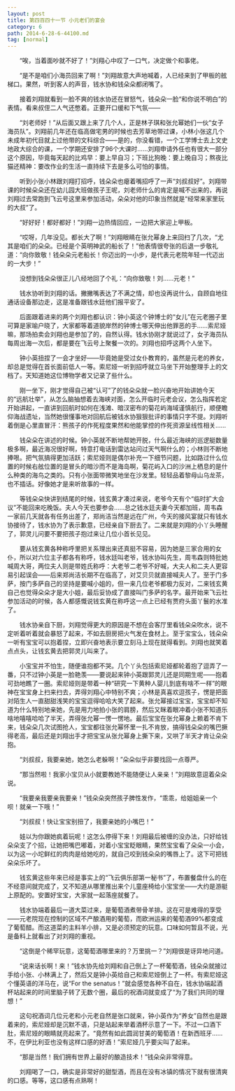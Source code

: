 ```yaml
---
layout: post
title: 第四百四十一节 小元老们的宴会
category: 6
path: 2014-6-28-6-44100.md
tag: [normal]
---
```


　　“唉，当着面吵就不好了！”刘翔心中叹了一口气，决定做个和事佬。

　　“是不是咱们小海员回来了啊！”刘翔故意大声地喊着，人已经来到了甲板的舷梯口。果然，听到客人的声音，钱水协和钱朵朵都闭嘴了。

　　接着刘翔就看到一脸不爽的钱水协还在冒怒气，钱朵朵一脸“和你说不明白”的表情。看来叔侄二人气还憋着。正要开口缓和下气氛――

　　“刘老师好！”从后面又跟上来了几个人，正是林子琪和张允幂她们一伙“女子海员队”。刘翔前几年还在临高做宅男的时候也去芳草地带过课，小林小张这几个未成年初代目就上过他带的文科综合――是的，你没看错，一个工学博士去上文史地政大综合的课，一个学期还安排了96个大课时……刘翔申请外任也有很大一部分这个原因，毕竟每天起的比鸡早：要上早自习；下班比狗晚：要上晚自习；熬夜比猫还精神：要改作业的生活一直持续下去是多么可怕的事情。

　　听到小张小林跟刘翔打招呼，钱朵朵也瘪着嘴招呼了一声“刘叔叔好”。刘翔带课的时候朵朵还在幼儿园大班做孩子王呢，刘老师什么的肯定是喊不出来的，再说刘翔过去常跑到飞云号这里来参加活动，朵朵对他的印象当然就是“经常来家里玩的大叔”了。

　　“好好好！都好都好！”刘翔一边热情回应，一边把大家迎上甲板。

　　“哎呀，几年没见。都长大了啊！”刘翔眼睛在张允幂身上来回扫了几次，“尤其是咱们的朵朵。已经是个英明神武的船长了！”他表情很夸张的后退一步敬礼道：“向你致敬！钱朵朵元老船长！你迈出的一小步，是代表元老院年轻一代迈出的一大步！”

　　没想到钱朵朵很正儿八经地回了个礼：“向你致敬！刘……元老！”

　　钱水协听到刘翔的话。撇撇嘴表达了不满之情，却也没再说什么，自顾自地往通话设备那边走，这是准备跟钱水廷他们报平安了。

　　后面跟着进来的两个刘翔也都认识：钟小英这个钟博士的“女儿”在元老圈子里可算是家喻户晓了，大家都等着道貌岸然的钟博士哪天伸出他罪恶的手……索尼娅嘛，那场拍卖会刘翔也是参加了的，自然认得。钱水协刚才就说过了，女子海员队每周出海一次后，都是要在飞云号上聚餐一次的。刘翔也招呼这两个人坐下。

　　钟小英扭捏了一会才坐好――毕竟她是受过女仆教育的，虽然是元老的养女，却总是觉得在首长面前低人一等。索尼娅一听到招呼就立马坐下开始整理手上的文档了。天知道她这位博物学者又记录了些什么。

　　刚一坐下，刚才觉得自己被“认可”了的钱朵朵就一脸兴奋地开始讲她今天的“远航壮举”，从怎么脑抽想着去海峡对面，怎么开临时元老会议，怎么指挥若定开始讲起，一直讲到回航时如何在浅滩、暗汊密布的菊花屿海域谨慎航行，顺便瞻仰海战遗址，当然她很懂事地对回航后被钱水协狠狠批评的事情只字不提。刘翔听着倒是心里直冒汗：熊孩子的作死程度果然和他能掌控的作死资源呈线性相关……

　　钱朵朵在讲述的时候。钟小英就不断地帮她开脱，什么最近海峡的巡逻艇数量极多啊，最近海况很好啊，特意打电话到雷达站问过天气啊什么的；小林则不断地捧哏。把气氛搞得更加活跃；索尼娅则是偶尔补充一下细节问题，比如路过什么位置的时候右舷位置的是冒头的暗沙而不是海岛啊，菊花屿入口的沙洲上栖息的是什么种类的海鸟之类的。只有小张面带微笑地坐在沙发里。轻轻品着黎母山乌龙茶，也不插话。好像她才是来听故事的一样。

　　等钱朵朵快讲到结尾的时候，钱玄黄才凑过来说，老爷今天有个“临时扩大会议”不能回来吃晚饭。夫人今天也要参会……总之钱水廷夫妻今天都加班，周韦森一家前几天就各有任务出差了，郑尚洁当然是远在广州，今天的接风宴就只有钱水协接待了，钱水协为了表示歉意，已经亲自下厨去了。二来就是刘翔的小丫头睡醒了，郭灵儿问要不要把孩子抱过来让几位小首长见见。

　　要从钱玄黄各种称呼里把关系理出来还真挺不容易，因为她是三家合用的女仆，所以对六位主子都各有称呼，钱水廷叫老爷，钱水协叫先生，周韦森则特批她喊周大哥，两位夫人则是带姓氏称呼：大老爷二老爷不好喊，大夫人和二夫人更容易引起误会――后来郑尚洁长期不在临高了，对艾贝贝就直接喊夫人了。至于门多萨，按门多萨自己的坚持是要喊小姐的，但一来几位老爷都极力反对，二来钱玄黄自己也觉得朵朵才是大小姐，最后妥协成了直接叫门多萨的名字。最开始来飞云社参加活动的时候，各人都感慨说钱玄黄在称呼这一点上已经有贾府头面丫鬟的水准了。

　　钱水协亲自下厨，刘翔觉得更大的原因是不想在会客厅里看钱朵朵吹水，说不定听着听着就会暴怒了起来，不如去厨房把火气发在食材上。至于宝宝么，钱朵朵一听有宝宝可以抱着捏，立即兴奋地表示要立刻马上现在就得看到。刘翔也就笑着点点头，让钱玄黄去把郭灵儿叫来了。

　　小宝宝并不怕生，随便谁抱都不哭。几个丫头包括索尼娅都轮着抱了逗弄了一番，只不过钟小英是一脸艳羡――要说起来钟小英跟郭灵儿还是同期生呢――抱着可劲地瞧了一圈。索尼娅则是带着一种“研究一下黄种人婴儿到底有啥不一样”的眼神在宝宝身上扫来扫去，弄得刘翔心中特别不爽；小林是真喜欢逗孩子，愣是把面对陌生人一直甜甜浅笑的宝宝逗得哈哈大笑了起来。张允幂接过宝宝，宝宝却不知道为什么特别地亲她，先是用力地拍小张的肩膀，然后又眯着眼冲着小张不知道乐啥地嘻嘻哈哈了半天，弄得张允幂一愣一愣地。最后宝宝在张允幂身上赖着不肯下来，钱朵朵几次试图抢人，宝宝都往张允幂怀里一扎不肯放，搞得钱朵朵的嘴巴撅得老高，最后还是刘翔出手才把宝宝从张允幂身上撕下来，又哄了半天才肯让朵朵抱。

　　“刘叔叔，我要亲她，她怎么老躲啊！”朵朵似乎非要找回一点尊严。

　　“那当然啦！我家小宝贝从小就要教她不能随便让人亲亲！”刘翔故意逗着朵朵说。

　　“我要亲我要亲我要亲！”钱朵朵突然孩子脾性发作，“乖乖，给姐姐亲一个呗！就亲一下哦！”

　　“刘叔叔！快让宝宝别扭了，我要亲她的小嘴巴！”

　　娃以为你跟她疯着玩呢！这怎么停得下来！刘翔最后被缠的没办法，只好给钱朵朵支了个招，让她把嘴巴嘟着，对着小宝宝眨眼睛，果然宝宝看了朵朵一小会，以为这一小坨鲜红的肉肉是给她吃的，就自己咬到钱朵朵的嘴唇上了。这下可把钱朵朵乐坏了。

　　钱玄黄这些年来已经是事实上的“飞云俱乐部第一秘书”了，布置餐盘什么的在不经意间就完成了，又不知道从哪里推出来个儿童座椅给小宝宝坐――大约是游艇上原配的。安置好宝宝，大家就一起落座就餐了。

　　钱水协端着最后一道大菜过来，是葡萄酒煮带骨羊排。这在可是难得的享受――元老院现在控制的区域不产酿酒用的葡萄，而欧洲运来的葡萄酒99%都变成了葡萄醋。而这道菜的主料羊小排，又是必须预定的玩意。口味如何暂且不说，光是备料上就看出了对刘翔的重视。

　　“这倒是个稀罕玩意，这葡萄酒哪里来的？万里挑一？”刘翔很是讶异地问道。

　　“说来话长啊！来！”钱水协先给刘翔和自己倒上了一杯葡萄酒，钱朵朵就接过手给小张、小林满上了，然后又是钟小英给自己和索尼娅倒上了一杯。有索尼娅这个懂英语的洋马在，说“For the senatus！”就会感觉各种不自在，钱水协端起酒杯站起来的时间里脑子转了无数个圈，最后的祝酒词就变成了“为了我们共同的理想！”

　　这句祝酒词几位元老和小元老自然是张口就来，钟小英作为“养女”自然也是跟着来的，索尼娅却是沉默不语，只是站起来举着酒杯示意了一下。不过一口酒下肚，索尼娅的眼睛就亮起来了。“竟然有如此圆润甘美的葡萄酒！在新西班牙……不，在伊比利亚也没有这样口感的好酒！”索尼娅几乎要尖叫了起来。

　　“那是当然！我们拥有世界上最好的酿造技术！”钱朵朵非常得意。

　　刘翔喝了一口，确实是非常好的甜型酒，而且在没有冰镇的情况下就有很清爽的口感。等等，这口感有点熟啊！

